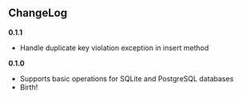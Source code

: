 ## ChangeLog

**0.1.1**

* Handle duplicate key violation exception in insert method

**0.1.0**

* Supports basic operations for SQLite and PostgreSQL databases
* Birth! 
